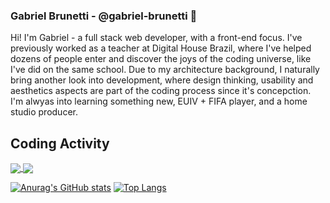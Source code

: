 ### Gabriel Brunetti - @gabriel-brunetti 👋

Hi! I'm Gabriel - a full stack web developer, with a front-end focus. I've previously worked as a teacher at Digital House Brazil, where I've helped dozens of people enter and discover the joys of the coding universe, like I've did on the same school.
Due to my architecture background, I naturally bring another look into development, where design thinking, usability and aesthetics aspects are part of the coding process since it's concepction.
I'm alwyas into learning something new, EUIV + FIFA player, and a home studio producer.

## 

## Coding Activity
<a href="https://github.com/anuraghazra/github-readme-stats">
  <img align="center" src="https://github-readme-stats.vercel.app/api/pin/?username=anuraghazra&repo=github-readme-stats" />
</a>
<a href="https://github.com/anuraghazra/convoychat">
  <img align="center" src="https://github-readme-stats.vercel.app/api/pin/?username=anuraghazra&repo=convoychat" />
</a>

[![Anurag's GitHub stats](https://github-readme-stats.vercel.app/api?username=gabriel-brunetti&count_private=true&show_icons=true&theme=material-palenight)](https://github.com/anuraghazra/github-readme-stats)
[![Top Langs](https://github-readme-stats.vercel.app/api/top-langs/?username=gabriel-brunetti&layout=compact&theme=material-palenight)](https://github.com/anuraghazra/github-readme-stats)


<!--
**gabriel-brunetti/gabriel-brunetti** is a ✨ _special_ ✨ repository because its `README.md` (this file) appears on your GitHub profile.

Here are some ideas to get you started:

- 🔭 I’m currently working on ...
- 🌱 I’m currently learning ...
- 👯 I’m looking to collaborate on ...
- 🤔 I’m looking for help with ...
- 💬 Ask me about ...
- 📫 How to reach me: ...
- 😄 Pronouns: ...
- ⚡ Fun fact: ...
-->
